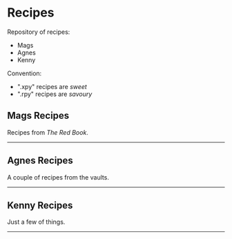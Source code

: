 # Recipes

Repository of recipes:
- Mags
- Agnes
- Kenny

Convention:
- ".xpy" recipes are _sweet_
- ".rpy" recipes are _savoury_

## Mags Recipes

Recipes from _The Red Book_.

---

## Agnes Recipes

A couple of recipes from the vaults.

---

## Kenny Recipes

Just a few of things.

---